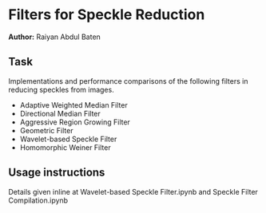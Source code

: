 # Filters for Speckle Reduction
**Author:** Raiyan Abdul Baten

## Task
Implementations and performance comparisons of the following filters in reducing speckles from images.

- Adaptive Weighted Median Filter
- Directional Median Filter
- Aggressive Region Growing Filter
- Geometric Filter
- Wavelet-based Speckle Filter
- Homomorphic Weiner Filter


## Usage instructions
Details given inline at Wavelet-based Speckle Filter.ipynb and Speckle Filter Compilation.ipynb
